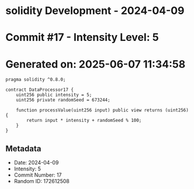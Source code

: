﻿# solidity Development - 2024-04-09
# Commit #17 - Intensity Level: 5
# Generated on: 2025-06-07 11:34:58
```solidity
pragma solidity ^0.8.0;

contract DataProcessor17 {
    uint256 public intensity = 5;
    uint256 private randomSeed = 673244;

    function processValue(uint256 input) public view returns (uint256) {
        return input * intensity + randomSeed % 100;
    }
}
```
## Metadata
- Date: 2024-04-09
- Intensity: 5
- Commit Number: 17
- Random ID: 172612508
